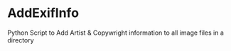# AddExifInfo

Python Script to Add Artist & Copywright information to all image files in a directory
